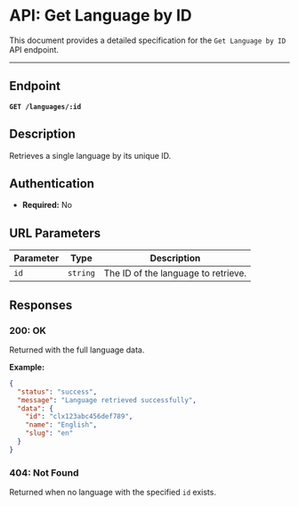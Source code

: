 # API: Get Language by ID

This document provides a detailed specification for the `Get Language by ID` API endpoint.

---

## Endpoint

**`GET /languages/:id`**

## Description

Retrieves a single language by its unique ID.

## Authentication

- **Required:** No

## URL Parameters

| Parameter | Type     | Description                         |
|-----------|----------|-------------------------------------|
| `id`      | `string` | The ID of the language to retrieve. |

## Responses

### 200: OK

Returned with the full language data.

**Example:**
```json
{
  "status": "success",
  "message": "Language retrieved successfully",
  "data": {
    "id": "clx123abc456def789",
    "name": "English",
    "slug": "en"
  }
}
```

### 404: Not Found

Returned when no language with the specified `id` exists.
